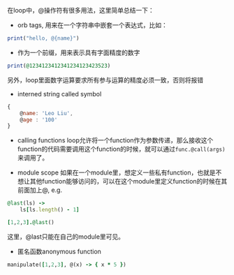 在loop中，@操作符有很多用法，这里简单总结一下：
* orb tags, 用来在一个字符串中嵌套一个表达式，比如：
``` ruby
print("hello, @{name}")
```

* 作为一个前缀，用来表示具有字面精度的数字
``` ruby 
print(@1234123412341234123423523)
```
另外，loop里面数字运算要求所有参与运算的精度必须一致，否则将报错

* interned string called symbol
``` javascript
{
    @name: 'Leo Liu',
    @age : '100'
}
```

* calling functions
loop允许将一个function作为参数传递，那么接收这个function的代码需要调用这个function的时候，就可以通过`func.@call(args)`来调用了。

* module scope
如果在一个module里，想定义一些私有function，也就是不想让其他function能够访问的，可以在这个module里定义function的时候在其前面加上@, e.g.
``` ruby
@last(ls) ->
    ls[ls.length() - 1]

[1,2,3].@last()
```
这里，@last只能在自己的module里可见。

* 匿名函数anonymous function
``` ruby
manipulate([1,2,3], @(x) -> { x * 5 })
```

